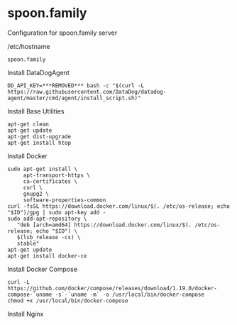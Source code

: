 # spoon.family
Configuration for spoon.family server

/etc/hostname
```
spoon.family
```

Install DataDogAgent
```
DD_API_KEY=***REMOVED*** bash -c "$(curl -L https://raw.githubusercontent.com/DataDog/datadog-agent/master/cmd/agent/install_script.sh)"
```

Install Base Utilities
```
apt-get clean
apt-get update
apt-get dist-upgrade
apt-get install htop
```

Install Docker
```
sudo apt-get install \
     apt-transport-https \
     ca-certificates \
     curl \
     gnupg2 \
     software-properties-common 
curl -fsSL https://download.docker.com/linux/$(. /etc/os-release; echo "$ID")/gpg | sudo apt-key add -
sudo add-apt-repository \
   "deb [arch=amd64] https://download.docker.com/linux/$(. /etc/os-release; echo "$ID") \
   $(lsb_release -cs) \
   stable"
apt-get update
apt-get install docker-ce
```

Install Docker Compose
```
curl -L https://github.com/docker/compose/releases/download/1.19.0/docker-compose-`uname -s`-`uname -m` -o /usr/local/bin/docker-compose
chmod +x /usr/local/bin/docker-compose
```

Install Nginx
```
```
